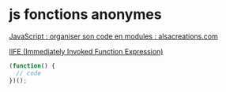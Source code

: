 
# js fonctions anonymes

[JavaScript : organiser son code en modules : alsacreations.com](http://www.alsacreations.com/article/lire/565-JavaScript-organiser-son-code-en-modules.html)

[IIFE (Immediately Invoked Function Expression)](https://developer.mozilla.org/fr/docs/Glossaire/IIFE)

```javascript
(function() {
  // code
})();
```
